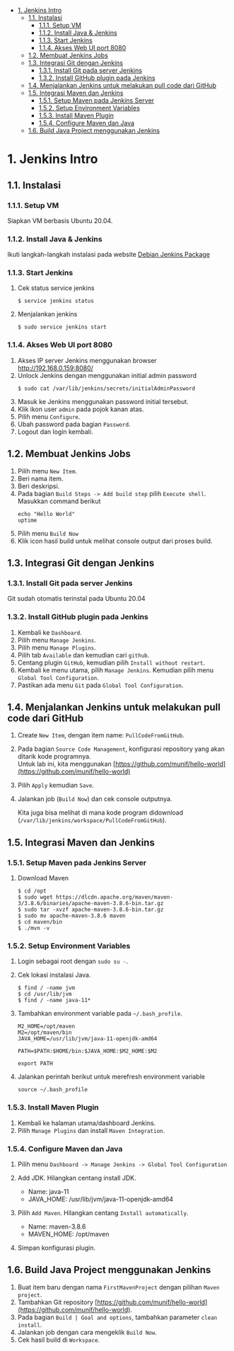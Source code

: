 - [1. Jenkins Intro](#1-jenkins-intro)
  - [1.1. Instalasi](#11-instalasi)
    - [1.1.1. Setup VM](#111-setup-vm)
    - [1.1.2. Install Java & Jenkins](#112-install-java--jenkins)
    - [1.1.3. Start Jenkins](#113-start-jenkins)
    - [1.1.4. Akses Web UI port 8080](#114-akses-web-ui-port-8080)
  - [1.2. Membuat Jenkins Jobs](#12-membuat-jenkins-jobs)
  - [1.3. Integrasi Git dengan Jenkins](#13-integrasi-git-dengan-jenkins)
    - [1.3.1. Install Git pada server Jenkins](#131-install-git-pada-server-jenkins)
    - [1.3.2. Install GitHub plugin pada Jenkins](#132-install-github-plugin-pada-jenkins)
  - [1.4. Menjalankan Jenkins untuk melakukan pull code dari GitHub](#14-menjalankan-jenkins-untuk-melakukan-pull-code-dari-github)
  - [1.5. Integrasi Maven dan Jenkins](#15-integrasi-maven-dan-jenkins)
    - [1.5.1. Setup Maven pada Jenkins Server](#151-setup-maven-pada-jenkins-server)
    - [1.5.2. Setup Environment Variables](#152-setup-environment-variables)
    - [1.5.3. Install Maven Plugin](#153-install-maven-plugin)
    - [1.5.4. Configure Maven dan Java](#154-configure-maven-dan-java)
  - [1.6. Build Java Project menggunakan Jenkins](#16-build-java-project-menggunakan-jenkins)


# 1. Jenkins Intro

## 1.1. Instalasi

### 1.1.1. Setup VM

Siapkan VM berbasis Ubuntu 20.04.

### 1.1.2. Install Java & Jenkins

Ikuti langkah-langkah instalasi pada website [Debian Jenkins Package](https://pkg.jenkins.io/debian-stable/)

### 1.1.3. Start Jenkins
1. Cek status service jenkins
    ```
    $ service jenkins status
    ```
2. Menjalankan jenkins
    ```
    $ sudo service jenkins start
    ```

### 1.1.4. Akses Web UI port 8080
1. Akses IP server Jenkins menggunakan browser http://192.168.0.159:8080/
2. Unlock Jenkins dengan menggunakan initial admin password
    ```
    $ sudo cat /var/lib/jenkins/secrets/initialAdminPassword
    ```
3. Masuk ke Jenkins menggunakan password initial tersebut.
4. Klik ikon user ```admin``` pada pojok kanan atas.
5. Pilih menu ```Configure```.
6. Ubah password pada bagian ```Password```.
7. Logout dan login kembali.


## 1.2. Membuat Jenkins Jobs
1. Pilih menu ```New Item```.
2. Beri nama item.
3. Beri deskripsi.
4. Pada bagian ```Build Steps -> Add build step``` pilih ```Execute shell```.
    Masukkan command berikut
    ```
    echo "Hello World"
    uptime
    ```
5. Pilih menu ```Build Now```
6. Klik icon hasil build untuk melihat console output dari proses build.

## 1.3. Integrasi Git dengan Jenkins

###  1.3.1. Install Git pada server Jenkins
Git sudah otomatis terinstal pada Ubuntu 20.04

### 1.3.2. Install GitHub plugin pada Jenkins
1. Kembali ke ```Dashboard```.
2. Pilih menu ```Manage Jenkins```.
3. Pilih menu ```Manage Plugins```.
4. Pilih tab ```Available``` dan kemudian cari ```github```.
5. Centang plugin ```GitHub```, kemudian pilih ```Install without restart```.
6. Kembali ke menu utama, pilih ```Manage Jenkins```. Kemudian pilih menu ```Global Tool Configuration```.
7. Pastikan ada menu ```Git``` pada ```Global Tool Configuration```. 

## 1.4. Menjalankan Jenkins untuk melakukan pull code dari GitHub
1. Create ```New Item```, dengan item name: ```PullCodeFromGitHub```.
2. Pada bagian ```Source Code Management```, konfigurasi repository yang akan ditarik kode programnya.  
    Untuk lab ini, kita menggunakan [https://github.com/munif/hello-world](https://github.com/munif/hello-world)
4. Pilih ```Apply``` kemudian ```Save```.
5. Jalankan job (``Build Now``) dan cek console outputnya.
    
    Kita juga bisa melihat di mana kode program didownload (```/var/lib/jenkins/workspace/PullCodeFromGitHub```).

## 1.5. Integrasi Maven dan Jenkins

### 1.5.1. Setup Maven pada Jenkins Server
1. Download Maven
    ```
    $ cd /opt
    $ sudo wget https://dlcdn.apache.org/maven/maven-3/3.8.6/binaries/apache-maven-3.8.6-bin.tar.gz
    $ sudo tar -xvzf apache-maven-3.8.6-bin.tar.gz
    $ sudo mv apache-maven-3.8.6 maven
    $ cd maven/bin
    $ ./mvn -v
    ```

### 1.5.2. Setup Environment Variables
1. Login sebagai root dengan ```sudo su -```.
2. Cek lokasi instalasi Java.
    ```
    $ find / -name jvm
    $ cd /usr/lib/jvm
    $ find / -name java-11*
    ```
2. Tambahkan environment variable pada ```~/.bash_profile```.
    ```
    M2_HOME=/opt/maven
    M2=/opt/maven/bin
    JAVA_HOME=/usr/lib/jvm/java-11-openjdk-amd64

    PATH=$PATH:$HOME/bin:$JAVA_HOME:$M2_HOME:$M2

    export PATH
    ```

3. Jalankan perintah berikut untuk merefresh environment variable
    ```
    source ~/.bash_profile
    ```

### 1.5.3. Install Maven Plugin
1. Kembali ke halaman utama/dashboard Jenkins.
2. Pilih ```Manage Plugins``` dan install ```Maven Integration```.

### 1.5.4. Configure Maven dan Java
1. Pilih menu ``Dashboard -> Manage Jenkins -> Global Tool Configuration``
2. Add JDK. Hilangkan centang install JDK.
    - Name: java-11
    - JAVA_HOME: /usr/lib/jvm/java-11-openjdk-amd64

2. Pilih ```Add Maven```. Hilangkan centang ```Install automatically```.
    - Name: maven-3.8.6
    - MAVEN_HOME: /opt/maven

3. Simpan konfigurasi plugin.

## 1.6. Build Java Project menggunakan Jenkins
1. Buat item baru dengan nama ```FirstMavenProject``` dengan pilihan ```Maven project```.
2. Tambahkan Git repository [https://github.com/munif/hello-world](https://github.com/munif/hello-world).
3. Pada bagian ```Build | Goal and options```, tambahkan parameter ```clean install```.
4. Jalankan job dengan cara mengeklik ```Build Now```.
5. Cek hasil build di ```Workspace```.
